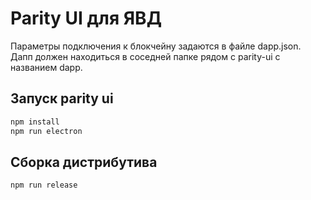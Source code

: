 # Parity UI для ЯВД

Параметры подключения к блокчейну задаются в файле dapp.json.
Дапп должен находиться в соседней папке рядом с parity-ui с названием dapp.

## Запуск parity ui

```bash
npm install
npm run electron
```

## Сборка дистрибутива

```bash
npm run release
```
